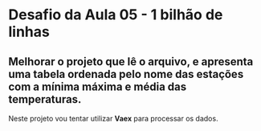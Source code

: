 # Desafio da Aula 05 - 1 bilhão de linhas
## Melhorar o projeto que lê o arquivo, e apresenta uma tabela ordenada pelo nome das estações com a mínima máxima e média das temperaturas.
Neste projeto vou tentar utilizar **Vaex** para processar os dados.
